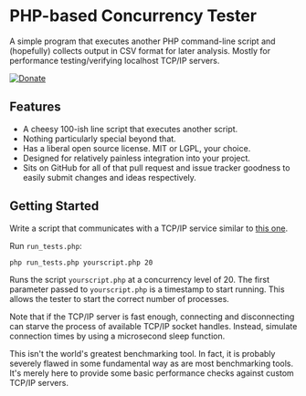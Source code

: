 PHP-based Concurrency Tester
============================

A simple program that executes another PHP command-line script and (hopefully) collects output in CSV format for later analysis.  Mostly for performance testing/verifying localhost TCP/IP servers.

[![Donate](https://cubiclesoft.com/res/donate-shield.png)](https://cubiclesoft.com/donate/)

Features
--------

* A cheesy 100-ish line script that executes another script.
* Nothing particularly special beyond that.
* Has a liberal open source license.  MIT or LGPL, your choice.
* Designed for relatively painless integration into your project.
* Sits on GitHub for all of that pull request and issue tracker goodness to easily submit changes and ideas respectively.

Getting Started
---------------

Write a script that communicates with a TCP/IP service similar to [this one]().

Run `run_tests.php`:

```
php run_tests.php yourscript.php 20
```

Runs the script `yourscript.php` at a concurrency level of 20.  The first parameter passed to `yourscript.php` is a timestamp to start running.  This allows the tester to start the correct number of processes.

Note that if the TCP/IP server is fast enough, connecting and disconnecting can starve the process of available TCP/IP socket handles.  Instead, simulate connection times by using a microsecond sleep function.

This isn't the world's greatest benchmarking tool.  In fact, it is probably severely flawed in some fundamental way as are most benchmarking tools.  It's merely here to provide some basic performance checks against custom TCP/IP servers.

